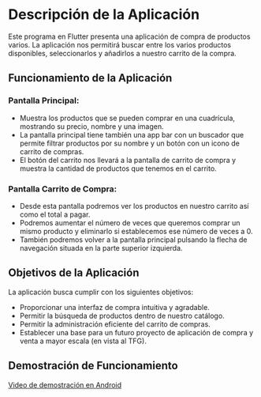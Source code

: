 # Descripción de la Aplicación

Este programa en Flutter presenta una aplicación de compra de productos varios. La aplicación nos permitirá buscar entre los varios productos disponibles, seleccionarlos y añadirlos a nuestro carrito de la compra.

## Funcionamiento de la Aplicación

### Pantalla Principal:

- Muestra los productos que se pueden comprar en una cuadrícula, mostrando su precio, nombre y una imagen.
- La pantalla principal tiene también una app bar con un buscador que permite filtrar productos por su nombre y un botón con un icono de carrito de compras.
- El botón del carrito nos llevará a la pantalla de carrito de compra y muestra la cantidad de productos que tenemos en el carrito.

### Pantalla Carrito de Compra:

- Desde esta pantalla podremos ver los productos en nuestro carrito así como el total a pagar.
- Podremos aumentar el número de veces que queremos comprar un mismo producto y eliminarlo si establecemos ese número de veces a 0.
- También podremos volver a la pantalla principal pulsando la flecha de navegación situada en la parte superior izquierda.

## Objetivos de la Aplicación

La aplicación busca cumplir con los siguientes objetivos:

- Proporcionar una interfaz de compra intuitiva y agradable.
- Permitir la búsqueda de productos dentro de nuestro catálogo.
- Permitir la administración eficiente del carrito de compras.
- Establecer una base para un futuro proyecto de aplicación de compra y venta a mayor escala (en vista al TFG).

## Demostración de Funcionamiento

[Video de demostración en Android](./videoMuestra.webm)



